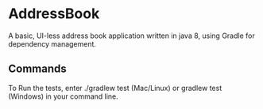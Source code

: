 # AddressBook
A basic, UI-less address book application written in java 8, using Gradle for dependency management.

## Commands
To Run the tests, enter ./gradlew test (Mac/Linux) or gradlew test (Windows) in your command line.
